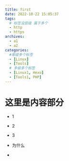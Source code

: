 ```yaml
---
title: first
date: 2022-10-22 15:05:37
tags: 
  # 标签没层级 属于多个
  - http
  - https
archives:
  - a1
  - a2
categories:
  #单级多个标签
  - [Linux]
  - [Tools]
  # 多级多个标签
  - [Linux1, Hexo]
  - [Tools1, PHP]
---
```


# 这里是内容部分

- 1

- 2

- 3

- 为什么

- 
